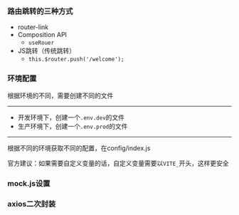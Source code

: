 ### 路由跳转的三种方式
- router-link
- Composition API
  - `useRouer`
- JS跳转（传统跳转）
  - `this.$router.push('/welcome');`

### 环境配置
根据环境的不同，需要创建不同的文件
- ---
- 开发环境下，创建一个`.env.dev`的文件
- 生产环境下，创建一个`.env.prod`的文件
- ---

根据不同的环境获取不同的配置，在config/index.js

官方建议：如果需要自定义变量的话，自定义变量需要以`VITE_`开头，这样更安全


 ### mock.js设置
 ### axios二次封装